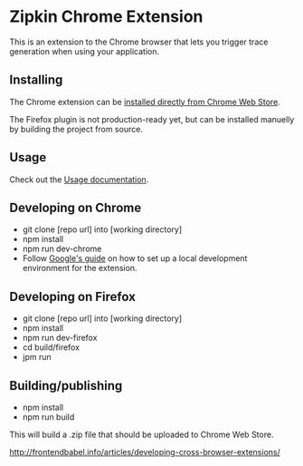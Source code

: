 # Zipkin Chrome Extension

This is an extension to the Chrome browser that lets you trigger trace generation when using your application.

## Installing

The Chrome extension can be [installed directly from Chrome Web Store](https://chrome.google.com/webstore/detail/zipkin-chrome-extension/jdpmaacocdhbmkppghmgnjmfikeeldfe).

The Firefox plugin is not production-ready yet, but can be installed manuelly by building the project from source.

## Usage

Check out the [Usage documentation](https://github.com/openzipkin/zipkin-chrome-extension/blob/master/docs/README.md).

## Developing on Chrome

- git clone [repo url] into [working directory]
- npm install
- npm run dev-chrome
- Follow [Google's guide](https://developer.chrome.com/extensions/getstarted#unpacked) on how to set up
  a local development environment for the extension.

## Developing on Firefox

- git clone [repo url] into [working directory]
- npm install
- npm run dev-firefox
- cd build/firefox
- jpm run

## Building/publishing

- npm install
- npm run build

This will build a .zip file that should be uploaded to Chrome Web Store.



http://frontendbabel.info/articles/developing-cross-browser-extensions/